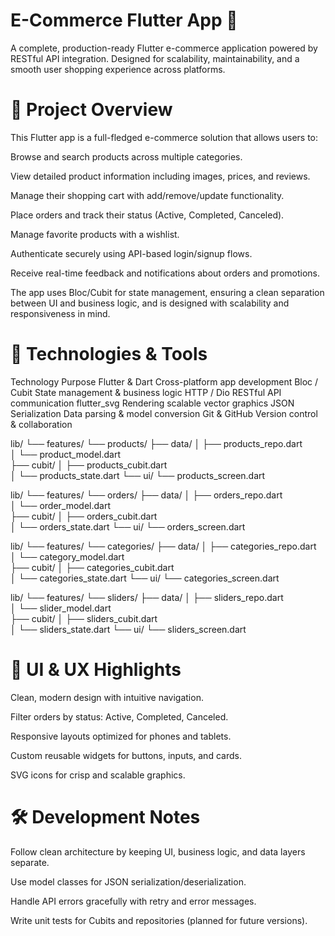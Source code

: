 # E-Commerce Flutter App 🚀
A complete, production-ready Flutter e-commerce application powered by RESTful API integration. Designed for scalability, maintainability, and a smooth user shopping experience across platforms.

# 📌 Project Overview
This Flutter app is a full-fledged e-commerce solution that allows users to:

Browse and search products across multiple categories.

View detailed product information including images, prices, and reviews.

Manage their shopping cart with add/remove/update functionality.

Place orders and track their status (Active, Completed, Canceled).

Manage favorite products with a wishlist.

Authenticate securely using API-based login/signup flows.

Receive real-time feedback and notifications about orders and promotions.

The app uses Bloc/Cubit for state management, ensuring a clean separation between UI and business logic, and is designed with scalability and responsiveness in mind.

# 🔧 Technologies  &  Tools
Technology         	Purpose
Flutter & Dart	    Cross-platform app development
Bloc / Cubit	      State management & business logic
HTTP / Dio	        RESTful API communication
flutter_svg	        Rendering scalable vector graphics
JSON                Serialization	Data parsing & model conversion
Git & GitHub	       Version control & collaboration

 lib/
 └── features/
     └── products/
         ├── data/
         │   ├── products_repo.dart      
         │   └── product_model.dart      
         ├── cubit/
         │   ├── products_cubit.dart      
         │   └── products_state.dart
         └── ui/
             └── products_screen.dart

lib/
 └── features/
     └── orders/
         ├── data/
         │   ├── orders_repo.dart       
         │   └── order_model.dart        
         ├── cubit/
         │   ├── orders_cubit.dart       
         │   └── orders_state.dart
         └── ui/
             └── orders_screen.dart


lib/
 └── features/
     └── categories/
         ├── data/
         │   ├── categories_repo.dart    
         │   └── category_model.dart     
         ├── cubit/
         │   ├── categories_cubit.dart    
         │   └── categories_state.dart
         └── ui/
             └── categories_screen.dart

lib/
 └── features/
     └── sliders/
         ├── data/
         │   ├── sliders_repo.dart        
         │   └── slider_model.dart        
         ├── cubit/
         │   ├── sliders_cubit.dart       
         │   └── sliders_state.dart
         └── ui/
             └── sliders_screen.dart

# 📐 UI & UX Highlights
Clean, modern design with intuitive navigation.

Filter orders by status: Active, Completed, Canceled.

Responsive layouts optimized for phones and tablets.

Custom reusable widgets for buttons, inputs, and cards.

SVG icons for crisp and scalable graphics.

# 🛠️ Development Notes
Follow clean architecture by keeping UI, business logic, and data layers separate.

Use model classes for JSON serialization/deserialization.

Handle API errors gracefully with retry and error messages.

Write unit tests for Cubits and repositories (planned for future versions).



